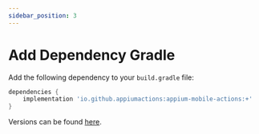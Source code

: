 ```yaml
---
sidebar_position: 3
---
```


# Add Dependency Gradle

Add the following dependency to your `build.gradle` file:

```gradle
dependencies {
    implementation 'io.github.appiumactions:appium-mobile-actions:+'
}
```

Versions can be found [here](https://mvnrepository.com/artifact/io.github.appiumactions/appium-mobile-actions).